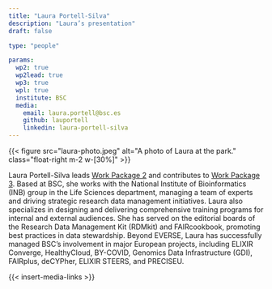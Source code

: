 ```yaml
---
title: "Laura Portell-Silva"
description: "Laura’s presentation"
draft: false

type: "people"

params:
  wp2: true
  wp2lead: true
  wp3: true
  wpl: true
  institute: BSC
  media: 
    email: laura.portell@bsc.es
    github: lauportell
    linkedin: laura-portell-silva
---
```

{{< figure src="laura-photo.jpeg" alt="A photo of Laura at the park." class="float-right m-2 w-[30%]" >}}

Laura Portell-Silva leads [Work Package 2](/workpackages/02_Best_practices/) and contributes to [Work Package 3](/workpackages/03_Tools_and_Services). Based at BSC, she works with the National Institute of Bioinformatics (INB) group in the Life Sciences department, managing a team of experts and driving strategic research data management initiatives. Laura also specializes in designing and delivering comprehensive training programs for internal and external audiences.
She has served on the editorial boards of the Research Data Management Kit (RDMkit) and FAIRcookbook, promoting best practices in data stewardship. Beyond EVERSE, Laura has successfully managed BSC’s involvement in major European projects, including ELIXIR Converge, HealthyCloud, BY-COVID, Genomics Data Infrastructure (GDI), FAIRplus, deCYPher, ELIXIR STEERS, and PRECISEU.

{{< insert-media-links >}}
